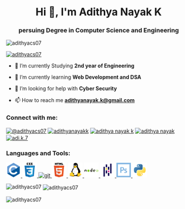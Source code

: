<h1 align="center">Hi 👋, I'm Adithya Nayak K</h1>
<h3 align="center">persuing Degree in Computer Science and Engineering</h3>

<p align="left"> <img src="https://komarev.com/ghpvc/?username=adithyacs07&label=Profile%20views&color=0e75b6&style=flat" alt="adithyacs07" /> </p>

<p align="left"> <a href="https://github.com/ryo-ma/github-profile-trophy"><img src="https://github-profile-trophy.vercel.app/?username=adithyacs07" alt="adithyacs07" /></a> </p>

- 🔭 I’m currently Studying **2nd year of Engineering**

- 🌱 I’m currently learning **Web Development and DSA**

- 🤝 I’m looking for help with **Cyber Security**

- 📫 How to reach me **adithyanayak.k@gmail.com**

<h3 align="left">Connect with me:</h3>
<p align="left">
<a href="https://dev.to/@adithyacs07" target="blank"><img align="center" src="https://raw.githubusercontent.com/rahuldkjain/github-profile-readme-generator/master/src/images/icons/Social/devto.svg" alt="@adithyacs07" height="30" width="40" /></a>
<a href="https://twitter.com/adithyanayakk" target="blank"><img align="center" src="https://raw.githubusercontent.com/rahuldkjain/github-profile-readme-generator/master/src/images/icons/Social/twitter.svg" alt="adithyanayakk" height="30" width="40" /></a>
<a href="https://linkedin.com/in/adithya nayak k" target="blank"><img align="center" src="https://raw.githubusercontent.com/rahuldkjain/github-profile-readme-generator/master/src/images/icons/Social/linked-in-alt.svg" alt="adithya nayak k" height="30" width="40" /></a>
<a href="https://fb.com/adithya nayak" target="blank"><img align="center" src="https://raw.githubusercontent.com/rahuldkjain/github-profile-readme-generator/master/src/images/icons/Social/facebook.svg" alt="adithya nayak" height="30" width="40" /></a>
<a href="https://instagram.com/adi.k.7" target="blank"><img align="center" src="https://raw.githubusercontent.com/rahuldkjain/github-profile-readme-generator/master/src/images/icons/Social/instagram.svg" alt="adi.k.7" height="30" width="40" /></a>
</p>

<h3 align="left">Languages and Tools:</h3>
<p align="left"> <a href="https://www.cprogramming.com/" target="_blank" rel="noreferrer"> <img src="https://raw.githubusercontent.com/devicons/devicon/master/icons/c/c-original.svg" alt="c" width="40" height="40"/> </a> <a href="https://www.w3schools.com/css/" target="_blank" rel="noreferrer"> <img src="https://raw.githubusercontent.com/devicons/devicon/master/icons/css3/css3-original-wordmark.svg" alt="css3" width="40" height="40"/> </a> <a href="https://git-scm.com/" target="_blank" rel="noreferrer"> <img src="https://www.vectorlogo.zone/logos/git-scm/git-scm-icon.svg" alt="git" width="40" height="40"/> </a> <a href="https://www.w3.org/html/" target="_blank" rel="noreferrer"> <img src="https://raw.githubusercontent.com/devicons/devicon/master/icons/html5/html5-original-wordmark.svg" alt="html5" width="40" height="40"/> </a> <a href="https://www.linux.org/" target="_blank" rel="noreferrer"> <img src="https://raw.githubusercontent.com/devicons/devicon/master/icons/linux/linux-original.svg" alt="linux" width="40" height="40"/> </a> <a href="https://nodejs.org" target="_blank" rel="noreferrer"> <img src="https://raw.githubusercontent.com/devicons/devicon/master/icons/nodejs/nodejs-original-wordmark.svg" alt="nodejs" width="40" height="40"/> </a> <a href="https://pandas.pydata.org/" target="_blank" rel="noreferrer"> <img src="https://raw.githubusercontent.com/devicons/devicon/2ae2a900d2f041da66e950e4d48052658d850630/icons/pandas/pandas-original.svg" alt="pandas" width="40" height="40"/> </a> <a href="https://www.photoshop.com/en" target="_blank" rel="noreferrer"> <img src="https://raw.githubusercontent.com/devicons/devicon/master/icons/photoshop/photoshop-line.svg" alt="photoshop" width="40" height="40"/> </a> <a href="https://www.python.org" target="_blank" rel="noreferrer"> <img src="https://raw.githubusercontent.com/devicons/devicon/master/icons/python/python-original.svg" alt="python" width="40" height="40"/> </a> </p>

<p><img align="left" src="https://github-readme-stats.vercel.app/api/top-langs?username=adithyacs07&show_icons=true&locale=en&layout=compact" alt="adithyacs07" /></p>

<p>&nbsp;<img align="center" src="https://github-readme-stats.vercel.app/api?username=adithyacs07&show_icons=true&locale=en" alt="adithyacs07" /></p>

<p><img align="center" src="https://github-readme-streak-stats.herokuapp.com/?user=adithyacs07&" alt="adithyacs07" /></p>
